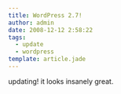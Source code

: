```yaml
---
title: WordPress 2.7!
author: admin
date: 2008-12-12 2:58:22
tags: 
  - update
  - wordpress
template: article.jade
---
```


updating! it looks insanely great.
